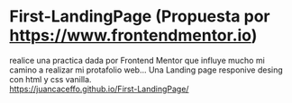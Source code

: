 # First-LandingPage (Propuesta por https://www.frontendmentor.io)
realice una practica dada por Frontend Mentor que influye mucho mi camino a realizar mi protafolio web... Una Landing page responive desing con html y css vanilla.  
https://juancaceffo.github.io/First-LandingPage/
